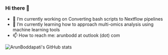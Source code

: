 ### Hi there 👋

- 🔭 I’m currently working on Converting bash scripts to Nextflow pipelines
- 🌱 I’m currently learning how to approach multi-omics analysis using machine learning tools
- 📫 How to reach me: arunbodd at outlook (dot) com

![ArunBoddapati's GitHub stats](https://github-readme-stats.vercel.app/api?username=arunbodd&show_icons=true&theme=transparent)
